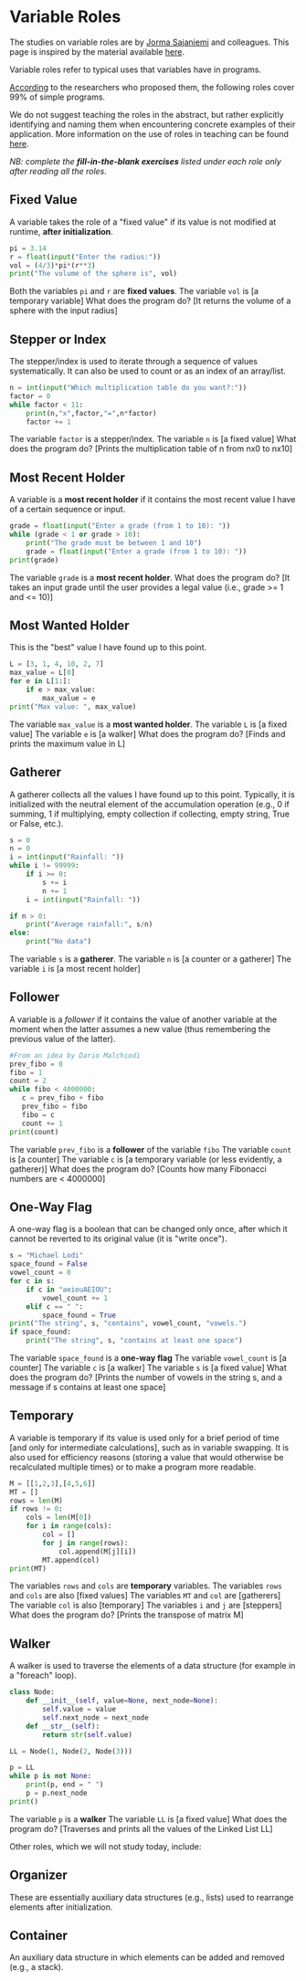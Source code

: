 
# Variable Roles

The studies on variable roles are by [Jorma Sajaniemi](http://saja.kapsi.fi/) and colleagues.
This page is inspired by the material available [here](http://saja.kapsi.fi/var_roles/).

Variable roles refer to typical uses that variables have in programs.

[According](http://www.cs.joensuu.fi/~saja/var_roles/abstracts/cse05.pdf) to the researchers who proposed them, the following roles cover 99% of simple programs.

We do not suggest teaching the roles in the abstract, but rather explicitly identifying and naming them when encountering concrete examples of their application.
More information on the use of roles in teaching can be found [here](http://saja.kapsi.fi/var_roles/teaching.html).

*NB: complete the **fill-in-the-blank exercises** listed under each role only after reading all the roles.*

## Fixed Value
A variable takes the role of a "fixed value" if its value is not modified at runtime, **after initialization**.

```python
pi = 3.14
r = float(input("Enter the radius:"))
vol = (4/3)*pi*(r**3)
print("The volume of the sphere is", vol)
```

Both the variables ```pi``` and ```r``` are **fixed values**.
The variable ```vol``` is  [a temporary variable]
What does the program do? [It returns the volume of a sphere with the input radius]

## Stepper or Index

The stepper/index is used to iterate through a sequence of values systematically. It can also be used to count or as an index of an array/list.

```python
n = int(input("Which multiplication table do you want?:"))
factor = 0
while factor < 11:
    print(n,"x",factor,"=",n*factor)
    factor += 1
```
The variable ```factor``` is a stepper/index.
The variable ```n``` is  [a fixed value]
What does the program do? [Prints the multiplication table of n from nx0 to nx10]

## Most Recent Holder

A variable is a **most recent holder** if it contains the most recent value I have of a certain sequence or input.

```python
grade = float(input("Enter a grade (from 1 to 10): "))
while (grade < 1 or grade > 10):
    print("The grade must be between 1 and 10")
    grade = float(input("Enter a grade (from 1 to 10): "))
print(grade)
```

The variable ```grade``` is a **most recent holder**.
What does the program do? [It takes an input grade until the user provides a legal value (i.e., grade >= 1 and <= 10)]

## Most Wanted Holder

This is the "best" value I have found up to this point.

```python
L = [3, 1, 4, 10, 2, 7]
max_value = L[0]
for e in L[1:]:
    if e > max_value:
        max_value = e
print("Max value: ", max_value)
```

The variable ```max_value``` is a **most wanted holder**.
The variable ```L``` is  [a fixed value]
The variable ```e``` is  [a walker]
What does the program do? [Finds and prints the maximum value in L]


## Gatherer
A gatherer collects all the values I have found up to this point. Typically, it is initialized with the neutral element of the accumulation operation (e.g., 0 if summing, 1 if multiplying, empty collection if collecting, empty string, True or False, etc.).

```python
s = 0
n = 0
i = int(input("Rainfall: "))
while i != 99999:
    if i >= 0:
        s += i
        n += 1
    i = int(input("Rainfall: "))

if n > 0:
    print("Average rainfall:", s/n)
else:
    print("No data")
```

The variable ```s``` is a **gatherer**.
The variable ```n``` is  [a counter or a gatherer]
The variable ```i``` is  [a most recent holder]


## Follower
A variable is a *follower* if it contains the value of another variable at the moment when the latter assumes a new value (thus remembering the previous value of the latter).

```python
#From an idea by Dario Malchiodi
prev_fibo = 0
fibo = 1
count = 2
while fibo < 4000000:
   c = prev_fibo + fibo
   prev_fibo = fibo
   fibo = c
   count += 1
print(count)
```
The variable ```prev_fibo``` is a **follower** of the variable ```fibo```
The variable ```count``` is [a counter]
The variable ```c``` is [a temporary variable (or less evidently, a gatherer)]
What does the program do? [Counts how many Fibonacci numbers are < 4000000]

## One-Way Flag

A one-way flag is a boolean that can be changed only once, after which it cannot be reverted to its original value (it is "write once").

```python
s = "Michael Lodi"
space_found = False
vowel_count = 0
for c in s:
    if c in "aeiouAEIOU":
        vowel_count += 1
    elif c == " ":
        space_found = True
print("The string", s, "contains", vowel_count, "vowels.")
if space_found:
    print("The string", s, "contains at least one space")
```

The variable ```space_found``` is a **one-way flag**
The variable ```vowel_count``` is  [a counter]
The variable ```c``` is  [a walker]
The variable ```s``` is  [a fixed value]
What does the program do? [Prints the number of vowels in the string s, and a message if s contains at least one space]

## Temporary

A variable is temporary if its value is used only for a brief period of time [and only for intermediate calculations], such as in variable swapping. It is also used for efficiency reasons (storing a value that would otherwise be recalculated multiple times) or to make a program more readable.

```python
M = [[1,2,3],[4,5,6]]
MT = []
rows = len(M)
if rows != 0:
    cols = len(M[0])
    for i in range(cols):
        col = []
        for j in range(rows):
            col.append(M[j][i])
        MT.append(col)
print(MT)
```
The variables ```rows``` and  ```cols``` are **temporary** variables.
The variables ```rows``` and  ```cols``` are also [fixed values]
The variables ```MT``` and ```col``` are [gatherers]
The variable ```col``` is also [temporary]
The variables ```i``` and ```j``` are [steppers]
What does the program do? [Prints the transpose of matrix M]




## Walker

A walker is used to traverse the elements of a data structure (for example in a "foreach" loop).

```python
class Node:
    def __init__(self, value=None, next_node=None):
        self.value = value
        self.next_node = next_node
    def __str__(self):
        return str(self.value)

LL = Node(1, Node(2, Node(3)))

p = LL
while p is not None:
    print(p, end = " ")
    p = p.next_node
print()
```

The variable ```p``` is a **walker**
The variable ```LL``` is  [a fixed value]
What does the program do? [Traverses and prints all the values of the Linked List LL]




Other roles, which we will not study today, include:

## Organizer
These are essentially auxiliary data structures (e.g., lists) used to rearrange elements after initialization.
## Container
An auxiliary data structure in which elements can be added and removed (e.g., a stack).
